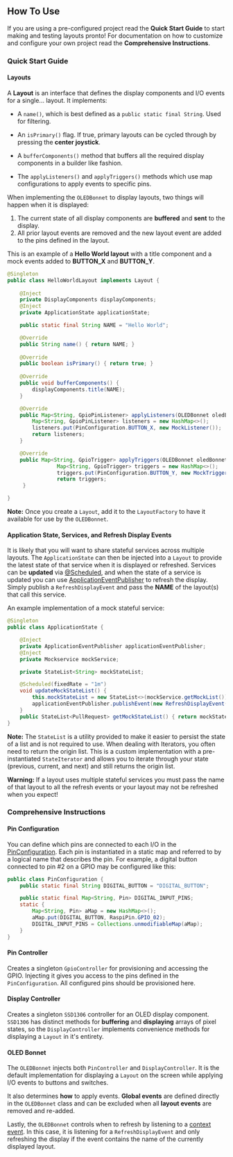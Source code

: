 ## How To Use

If you are using a pre-configured project read the **Quick Start Guide** to start making and testing layouts pronto! 
For documentation on how to customize and configure your own project read the **Comprehensive Instructions**.

### Quick Start Guide

#### Layouts

A **Layout** is an interface that defines the display components and I/O events for a single... layout. It implements:

* A `name()`, which is best defined as a `public static final String`. Used for filtering.

* An `isPrimary()` flag. If true, primary layouts can be cycled through by pressing the **center joystick**.

* A `bufferComponents()` method that buffers all the required display components in a builder like fashion.

* The `applyListeners()` and `applyTriggers()` methods which use map configurations to apply events to specific pins.

When implementing the `OLEDBonnet` to display layouts, two things will happen when it is displayed:

1. The current state of all display components are **buffered** and **sent** to the display.
2. All prior layout events are removed and the new layout event are added to the pins defined in the layout.

This is an example of a **Hello World layout** with a title component and a mock events added to **BUTTON_X** and **BUTTON_Y**.

```java
@Singleton
public class HelloWorldLayout implements Layout { 
	
	@Inject
	private DisplayComponents displayComponents;
	@Inject
	private ApplicationState applicationState;

	public static final String NAME = "Hello World";

	@Override
	public String name() { return NAME; }
	
	@Override
	public boolean isPrimary() { return true; }
	
	@Override
	public void bufferComponents() { 
		displayComponents.title(NAME);
	}

	@Override
	public Map<String, GpioPinListener> applyListeners(OLEDBonnet oledBonnet) { 
		Map<String, GpioPinListener> listeners = new HashMap<>();
		listeners.put(PinConfiguration.BUTTON_X, new MockListener());
		return listeners;
	}

	@Override
	public Map<String, GpioTrigger> applyTriggers(OLEDBonnet oledBonnet) { 
				Map<String, GpioTrigger> triggers = new HashMap<>();
        		triggers.put(PinConfiguration.BUTTON_Y, new MockTrigger());
        		return triggers;
	 }

}
```

__Note:__ Once you create a `Layout`, add it to the `LayoutFactory` to have it available for use by the `OLEDBonnet`. 

#### Application State, Services, and Refresh Display Events

It is likely that you will want to share stateful services across multiple layouts. 
The `ApplicationState` can then be injected into a `Layout` to provide the latest state of that service when it is displayed or refreshed.
Services can be **updated** via [@Scheduled](https://docs.micronaut.io/latest/guide/index.html#scheduling), and when the state of a service is updated you can use [ApplicationEventPublisher](https://docs.micronaut.io/latest/guide/index.html#contextEvents) to refresh the display.
Simply publish a `RefreshDisplayEvent` and pass the **NAME** of the layout(s) that call this service.

An example implementation of a mock stateful service:

```java
@Singleton
public class ApplicationState {

	@Inject
	private ApplicationEventPublisher applicationEventPublisher;
	@Inject
	private Mockservice mockService;

	private StateList<String> mockStateList;

	@Scheduled(fixedRate = "1m")
	void updateMockStateList() {
		this.mockStateList = new StateList<>(mockService.getMockList());
		applicationEventPublisher.publishEvent(new RefreshDisplayEvent(MyLayoutOne.NAME, MyLayoutTwo.NAME));
	}
	public StateList<PullRequest> getMockStateList() { return mockStateList; }
}
```

__Note:__ The `StateList` is a utility provided to make it easier to persist the state of a list and is not required to use.
When dealing with Iterators, you often need to return the origin list. 
This is a custom implementation with a pre-instantiated `StateIterator` and allows you to iterate through your state (previous, current, and next) and still returns the origin list.

__Warning:__ If a layout uses multiple stateful services you must pass the name of that layout to all the refresh events or your layout may not be refreshed when you expect!

### Comprehensive Instructions

#### Pin Configuration

You can define which pins are connected to each I/O in the [PinConfiguration](src/main/java/pi/naut/gpio/config/PinConfiguration.java). 
Each pin is instantiated in a static map and referred to by a logical name that describes the pin. 
For example, a digital button connected to pin #2 on a GPIO may be configured like this:

```java
public class PinConfiguration {
	public static final String DIGITAL_BUTTON = "DIGITAL_BUTTON";

	public static final Map<String, Pin> DIGITAL_INPUT_PINS;
	static {
		Map<String, Pin> aMap = new HashMap<>();
		aMap.put(DIGITAL_BUTTON, RaspiPin.GPIO_02);
		DIGITAL_INPUT_PINS = Collections.unmodifiableMap(aMap);
	}
}
```

#### Pin Controller

Creates a singleton `GpioController` for provisioning and accessing the GPIO. 
Injecting it gives you access to the pins defined in the `PinConfiguration`. 
All configured pins should be provisioned here.

#### Display Controller

Creates a singleton `SSD1306` controller for an OLED display component.
`SSD1306` has distinct methods for **buffering** and **displaying** arrays of pixel states, so the `DisplayController` implements convenience methods for displaying a `Layout` in it's entirety.

#### OLED Bonnet

The `OLEDBonnet` injects both `PinController` and `DisplayController`. It is the default implementation for displaying a `Layout` on the screen while applying I/O events to buttons and switches. 

It also determines **how** to apply events. **Global events** are defined directly in the `OLEDBonnet` class and can be excluded when all **layout events** are removed and re-added.

Lastly, the `OLEDBonnet` controls when to refresh by listening to a [context event](https://docs.micronaut.io/latest/guide/index.html#contextEvents). 
In this case, it is listening for a `RefreshDisplayEvent` and only refreshing the display if the event contains the name of the currently displayed layout.
